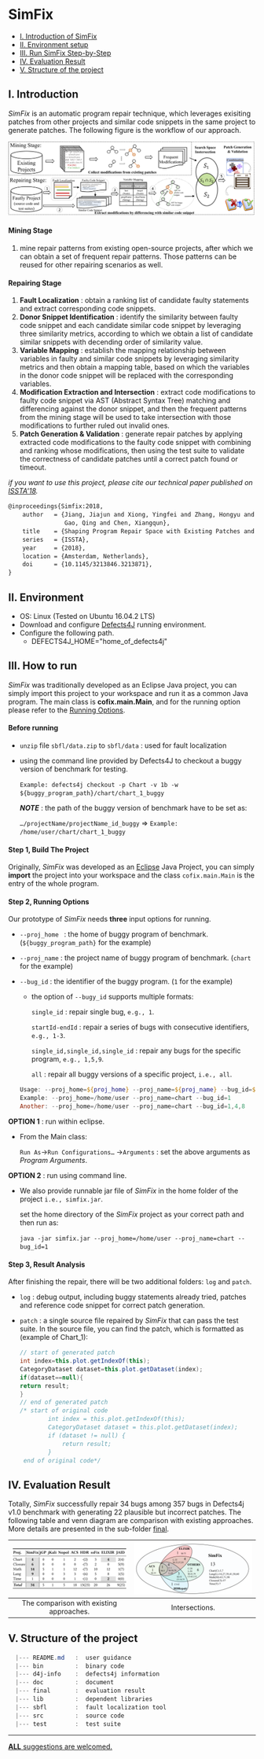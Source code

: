 # SimFix

* [I. Introduction of SimFix](#user-content-i-introduction)
* [II. Environment setup](#user-content-ii-environment)
* [III. Run SimFix Step-by-Step](#user-content-iii-how-to-run)
* [IV. Evaluation Result](#user-content-iv-evaluation-result)
* [V. Structure of the project](#user-content-v-structure-of-the-project)

## I. Introduction

*SimFix* is an automatic program repair technique, which leverages exisiting patches from other projects and similar code snippets in the same project to generate patches. The following figure is the workflow of our approach.

![The workflow of this technique.\label{workflow}](./doc/figure/overview.png)

#### Mining Stage

1. mine repair patterns from existing open-source projects, after which we can obtain a set of frequent repair patterns. Those patterns can be reused for other repairing scenarios as well.

#### Repairing Stage

1. **Fault Localization** : obtain a ranking list of candidate faulty statements and extract corresponding code snippets.
2. **Donor Snippet Identification** : identify the similarity between faulty code snippet and each candidate similar code snippet by leveraging three similarity metrics, according to which we obtain a list of candidate similar snippets with decending order of similarity value.
3. **Variable Mapping** : establish the mapping relationship between variables in faulty and similar code snippets by leveraging similarity metrics and then obtain a mapping table, based on which the variables in the donor code snippet will be replaced with the corresponding variables.
4. **Modification Extraction and Intersection** : extract code modifications to faulty code snippet via AST (Abstract Syntax Tree) matching and differencing against the donor snippet, and then the frequent patterns from the mining stage will be used to take intersection with those modifications to further ruled out invalid ones.
5. **Patch Generation & Validation** : generate repair patches by applying extracted code modifications to the faulty code snippet with combining and ranking whose modifications, then using the test suite to validate the correctness of candidate patches until a correct patch found or timeout.

*if you want to use this project, please cite our technical paper published on [ISSTA'18](https://conf.researchr.org/home/issta-2018).*

```tex
@inproceedings{Simfix:2018,
    author   = {Jiang, Jiajun and Xiong, Yingfei and Zhang, Hongyu and
                Gao, Qing and Chen, Xiangqun},
    title    = {Shaping Program Repair Space with Existing Patches and Similar Code},
    series   = {ISSTA},
    year     = {2018},
    location = {Amsterdam, Netherlands},
    doi      = {10.1145/3213846.3213871},
} 
```



## II. Environment

* OS: Linux (Tested on Ubuntu 16.04.2 LTS)
* Download and configure [Defects4J](https://github.com/rjust/defects4j) running environment.
* Configure the following path.
  * DEFECTS4J_HOME="home_of_defects4j"



## III. How to run

*SimFix* was traditionally developed as an Eclipse Java project, you can simply import this project to your workspace and run it as a common Java program. The main class is **cofix.main.Main**, and for the running option please refer to the [Running Options](#user-content-step-2-running-options).

#### Before running

* `unzip` file `sbfl/data.zip` to `sbfl/data`  : used for fault localization

* using the command line provided by Defects4J to checkout a buggy version of benchmark for testing.

   `Example: defects4j checkout -p Chart -v 1b -w ${buggy_program_path}/chart/chart_1_buggy`

  **_NOTE_** : the path of the buggy version of benchmark have to be set as:

  `…/projectName/projectName_id_buggy`  => `Example: /home/user/chart/chart_1_buggy`

#### Step 1, Build The Project

Originally, *SimFix* was developed as an [Eclipse](http://www.eclipse.org/mars/) Java Project, you can simply **import** the project into your workspace and the class `cofix.main.Main` is the entry of the whole program.

#### Step 2, Running Options 

Our prototype of *SimFix* needs **three** input options for running.

* `--proj_home ` : the home of buggy program of benchmark. (`${buggy_program_path}` for the example)

* `--proj_name` : the project name of buggy program of benchmark. (`chart` for the example)

* `--bug_id` : the identifier of the buggy program. (`1` for the example)

  * the option of `--bugy_id` supports multiple formats:

    `single_id` : repair single bug, `e.g., 1`.

    `startId-endId` : repair a series of bugs with consecutive identifiers, `e.g., 1-3`.

    `single_id,single_id,single_id` : repair any bugs for the specific program, `e.g., 1,5,9`.

    `all` : repair all buggy versions of a specific project, `i.e., all`.

  ```powershell
  Usage: --proj_home=${proj_home} --proj_name=${proj_name} --bug_id=${bug_id}
  Example: --proj_home=/home/user --proj_name=chart --bug_id=1
  Another: --proj_home=/home/user --proj_name=chart --bug_id=1,4,8
  ```

**OPTION 1** : run within eclipse.

* From the Main class:

   `Run As`→`Run Configurations…` →`Arguments` : set the above arguments as *Program Arguments*.

**OPTION 2** : run using command line.

* We also provide runnable jar file of *SimFix* in the home folder of the project `i.e., simfix.jar`.

  set the home directory of the *SimFix* project as your correct path and then run as:

  `java -jar simfix.jar --proj_home=/home/user --proj_name=chart --bug_id=1`

#### Step 3, Result Analysis

After finishing the repair, there will be two additional folders: `log` and `patch`.

* `log` : debug output, including buggy statements already tried, patches and reference code snippet for correct patch generation.

* `patch` : a single source file repaired by *SimFix* that can pass the test suite. In the source file, you can find the patch, which is formatted as (example of Chart_1):

  ```java
  // start of generated patch
  int index=this.plot.getIndexOf(this);
  CategoryDataset dataset=this.plot.getDataset(index);
  if(dataset==null){
  return result;
  }
  // end of generated patch
  /* start of original code
          int index = this.plot.getIndexOf(this);
          CategoryDataset dataset = this.plot.getDataset(index);
          if (dataset != null) {
              return result;
          }
   end of original code*/
  ```

## IV. Evaluation Result

Totally, *SimFix* successfully repair 34 bugs among 357 bugs in Defects4j v1.0 benchmark with generating 22 plausible but incorrect patches. The following table and venn diagram are comparison with existing approaches. More details are presented in the sub-folder [final](./final).

| ![The comparison with existing approaches.\label{compare}](./doc/figure/result.png) | ![Intersection among different approaches.\label{venn}](./doc/figure/venn.png) |
| :--------------------------------------: | :--------------------------------------: |
| The comparison with existing approaches. |              Intersections.              |

## V. Structure of the project
```powershell
  |--- README.md   :  user guidance
  |--- bin         :  binary code
  |--- d4j-info    :  defects4j information
  |--- doc         :  document
  |--- final       :  evaluation result
  |--- lib         :  dependent libraries
  |--- sbfl        :  fault localization tool
  |--- src         :  source code
  |--- test        :  test suite
```

----


<u>__ALL__ suggestions are welcomed.</u>